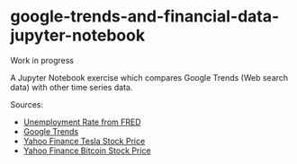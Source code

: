 # google-trends-and-financial-data-jupyter-notebook

Work in progress

A Jupyter Notebook exercise which compares Google Trends (Web search data) with other time series data.

Sources:
* [Unemployment Rate from FRED](https://fred.stlouisfed.org/series/UNRATE/)
* [Google Trends](https://trends.google.com/trends/explore)
* [Yahoo Finance Tesla Stock Price](https://finance.yahoo.com/quote/TSLA/history?p=TSLA)
* [Yahoo Finance Bitcoin Stock Price](https://finance.yahoo.com/quote/BTC-USD/history?p=BTC-USD)
